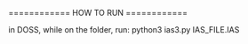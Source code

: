 ============ HOW TO RUN ============

in DOSS, while on the folder, run:
python3 ias3.py IAS_FILE.IAS
